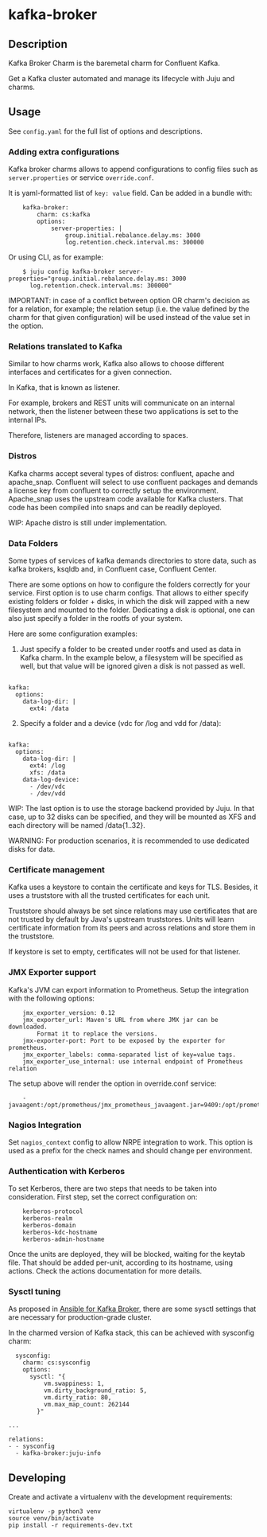 # kafka-broker

## Description

Kafka Broker Charm is the baremetal charm for Confluent Kafka.

Get a Kafka cluster automated and manage its lifecycle with Juju and charms.

## Usage

See ```config.yaml``` for the full list of options and descriptions.

### Adding extra configurations

Kafka broker charms allows to append configurations to config files such as ```server.properties``` or service ```override.conf```.

It is yaml-formatted list of ```key: value``` field. Can be added in a bundle with:

```
    kafka-broker:
        charm: cs:kafka
        options:
            server-properties: |
                group.initial.rebalance.delay.ms: 3000
                log.retention.check.interval.ms: 300000
```

Or using CLI, as for example:

```
    $ juju config kafka-broker server-properties="group.initial.rebalance.delay.ms: 3000
      log.retention.check.interval.ms: 300000"
```

IMPORTANT: in case of a conflict between option OR charm's decision as for a relation, for example; the relation setup (i.e. the value defined by the charm for that given configuration) will be used instead of the value set in the option.

### Relations translated to Kafka

Similar to how charms work, Kafka also allows to choose different interfaces and certificates for a given connection.

In Kafka, that is known as listener.

For example, brokers and REST units will communicate on an internal network, then the listener between these two applications is set to the internal IPs.

Therefore, listeners are managed according to spaces.

### Distros

Kafka charms accept several types of distros: confluent, apache and apache_snap. Confluent will select to use confluent packages and demands a license key from confluent to correctly setup the environment.
Apache_snap uses the upstream code available for Kafka clusters. That code has been compiled into snaps and can be readily deployed.

WIP: Apache distro is still under implementation.

### Data Folders

Some types of services of kafka demands directories to store data, such as kafka brokers, ksqldb and, in Confluent case, Confluent Center.

There are some options on how to configure the folders correctly for your service. First option is to use charm configs. That allows to either specify existing folders or folder + disks, in which the disk
will zapped with a new filesystem and mounted to the folder. Dedicating a disk is optional, one can also just specify a folder in the rootfs of your system.

Here are some configuration examples:

1) Just specify a folder to be created under rootfs and used as data in Kafka charm. In the example below, a filesystem will be specified as well, but that value will be ignored given a disk is not 
passed as well.

```

kafka:
  options:
    data-log-dir: |
      ext4: /data

```

2) Specify a folder and a device (vdc for /log and vdd for /data):

```

kafka:
  options:
    data-log-dir: |
      ext4: /log
      xfs: /data
    data-log-device:
      - /dev/vdc
      - /dev/vdd

```

WIP: The last option is to use the storage backend provided by Juju. In that case, up to 32 disks can be specified, and they will be mounted as XFS and each directory will be named /data{1..32}.

WARNING: For production scenarios, it is recommended to use dedicated disks for data.

### Certificate management

Kafka uses a keystore to contain the certificate and keys for TLS. Besides, it uses a truststore with all the trusted certificates for each unit.

Truststore should always be set since relations may use certificates that are not trusted by default by Java's upstream truststores.
Units will learn certificate information from its peers and across relations and store them in the truststore.

If keystore is set to empty, certificates will not be used for that listener.

### JMX Exporter support

Kafka's JVM can export information to Prometheus. Setup the integration
with the following options:

```
    jmx_exporter_version: 0.12
    jmx_exporter_url: Maven's URL from where JMX jar can be downloaded.
        Format it to replace the versions.
    jmx-exporter-port: Port to be exposed by the exporter for prometheus.
    jmx_exporter_labels: comma-separated list of key=value tags.
    jmx_exporter_use_internal: use internal endpoint of Prometheus relation
```

The setup above will render the option in override.conf service:

```
    -javaagent:/opt/prometheus/jmx_prometheus_javaagent.jar=9409:/opt/prometheus/prometheus.yml
```

### Nagios Integration

Set ```nagios_context``` config to allow NRPE integration to work. This option is used as a prefix for the check names and should change per environment.

### Authentication with Kerberos

To set Kerberos, there are two steps that needs to be taken into consideration. First step, set the correct configuration on:

```
    kerberos-protocol
    kerberos-realm
    kerberos-domain
    kerberos-kdc-hostname
    kerberos-admin-hostname
```

Once the units are deployed, they will be blocked, waiting for the keytab file. That should be added per-unit, according to its hostname, using actions. Check the actions documentation for more details.

### Sysctl tuning

As proposed in [Ansible for Kafka Broker](https://github.com/confluentinc/cp-ansible/blob/8daf3140882ddbe84cecf0320c52592374a1a66e/roles/confluent.kafka_broker/defaults/main.yml#L51), there are some sysctl settings that are necessary for production-grade cluster.

In the charmed version of Kafka stack, this can be achieved with sysconfig charm:

```
  sysconfig:
    charm: cs:sysconfig
    options:
      sysctl: "{
          vm.swappiness: 1,
          vm.dirty_background_ratio: 5,
          vm.dirty_ratio: 80,
          vm.max_map_count: 262144
        }"

...

relations:
- - sysconfig
  - kafka-broker:juju-info
```

## Developing

Create and activate a virtualenv with the development requirements:

    virtualenv -p python3 venv
    source venv/bin/activate
    pip install -r requirements-dev.txt
